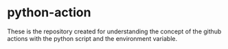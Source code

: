 # python-action
These is the repository created for understanding the concept of the github actions with the python script and the environment variable.
